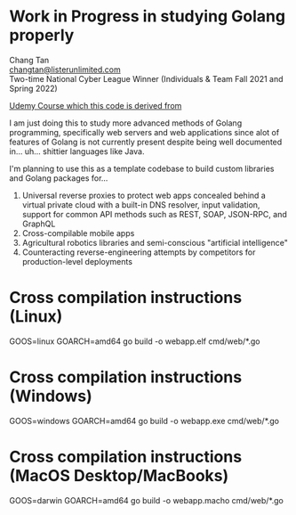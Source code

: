 # Work in Progress in studying Golang properly

Chang Tan<br>
changtan@listerunlimited.com<br>
Two-time National Cyber League Winner (Individuals & Team Fall 2021 and Spring 2022)

<a href="https://www.udemy.com/course/building-modern-web-applications-with-go">Udemy Course which this code is derived from</a>

I am just doing this to study more advanced methods of Golang programming, specifically web servers and web applications since alot of features of Golang is not currently present despite being well documented in... uh... shittier languages like Java.

I'm planning to use this as a template codebase to build custom libraries and Golang packages for...

1. Universal reverse proxies to protect web apps concealed behind a virtual private cloud with a built-in DNS resolver, input validation, support for common API methods such as REST, SOAP, JSON-RPC, and GraphQL
2. Cross-compilable mobile apps
3. Agricultural robotics libraries and semi-conscious "artificial intelligence"
4. Counteracting reverse-engineering attempts by competitors for production-level deployments

# Cross compilation instructions (Linux)

GOOS=linux GOARCH=amd64 go build -o webapp.elf cmd/web/*.go

# Cross compilation instructions (Windows)
GOOS=windows GOARCH=amd64 go build -o webapp.exe cmd/web/*.go

# Cross compilation instructions (MacOS Desktop/MacBooks)
GOOS=darwin GOARCH=amd64 go build -o webapp.macho cmd/web/*.go
